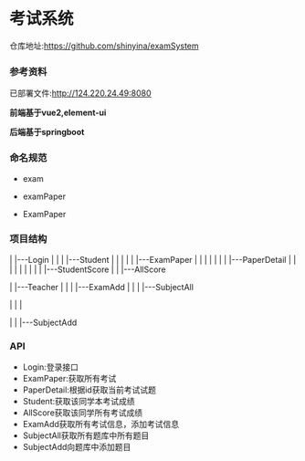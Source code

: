 # 考试系统
仓库地址:https://github.com/shinyina/examSystem

### 参考资料

已部署文件:http://124.220.24.49:8080

**前端基于vue2,element-ui**

**后端基于springboot**

### 命名规范

* exam

* examPaper
* ExamPaper

### 项目结构

|
|---Login
|	|
|	|---Student
|	|		|
|	|		|---ExamPaper
|	|		|		|
|	|		|		|---PaperDetail
|	|		|		|		|
|	|		|		|		|---StudentScore
|	|		|---AllScore

|    |---Teacher
|	|
|	|---ExamAdd
|	|
|    |---SubjectAll

|	|			|

|	|			|---SubjectAdd

### 		API

* Login:登录接口
* ExamPaper:获取所有考试
* PaperDetail:根据id获取当前考试试题
* Student:获取该同学本考试成绩
* AllScore获取该同学所有考试成绩
* ExamAdd获取所有考试信息，添加考试信息
* SubjectAll获取所有题库中所有题目
* SubjectAdd向题库中添加题目

